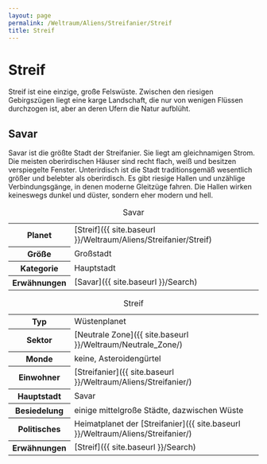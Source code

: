 ```yaml
---
layout: page
permalink: /Weltraum/Aliens/Streifanier/Streif
title: Streif
---
```



# Streif


Streif ist eine einzige, große Felswüste. Zwischen den riesigen Gebirgszügen liegt eine karge Landschaft, die nur von wenigen Flüssen durchzogen ist, aber an deren Ufern die Natur aufblüht.

## Savar

Savar ist die größte Stadt der Streifanier. Sie liegt am gleichnamigen Strom. Die meisten oberirdischen Häuser sind recht flach, weiß und besitzen verspiegelte Fenster. Unterirdisch ist die Stadt traditionsgemäß wesentlich größer und belebter als oberirdisch. Es gibt riesige Hallen und unzählige Verbindungsgänge, in denen moderne Gleitzüge fahren. Die Hallen wirken keineswegs dunkel und düster, sondern eher modern und hell.

<table data-type="stadt">
<caption>Savar</caption>
<tbody>
<tr><th>Planet</th><td>[Streif]({{ site.baseurl }}/Weltraum/Aliens/Streifanier/Streif)</td></tr>
<tr><th>Größe</th><td>Großstadt</td></tr>
<tr><th>Kategorie</th><td>Hauptstadt</td></tr>
<tr><th>Erwähnungen</th><td>[Savar]({{ site.baseurl }}/Search)</td></tr>
</tbody>
</table>

<aside>
<table data-type="planet">
<caption>Streif</caption>
<tbody>
<tr><th>Typ</th><td>Wüstenplanet</td></tr>
<tr><th>Sektor</th><td>[Neutrale Zone]({{ site.baseurl }}/Weltraum/Neutrale_Zone/)</td></tr>
<tr><th>Monde</th><td>keine, Asteroidengürtel</td></tr>
<tr><th>Einwohner</th><td>[Streifanier]({{ site.baseurl }}/Weltraum/Aliens/Streifanier/)</td></tr>
<tr><th>Hauptstadt</th><td>Savar</td></tr>
<tr><th>Besiedelung</th><td>einige mittelgroße Städte, dazwischen Wüste</td></tr>
<tr><th>Politisches</th><td>Heimatplanet der [Streifanier]({{ site.baseurl }}/Weltraum/Aliens/Streifanier/)</td></tr>
<tr><th>Erwähnungen</th><td>[Streif]({{ site.baseurl }}/Search)</td></tr>
</tbody>
</table>

</aside>

